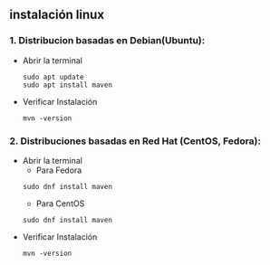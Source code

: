 ## instalación linux
### 1. Distribucion basadas en Debian(Ubuntu):
* Abrir la terminal
    ```
    sudo apt update
    sudo apt install maven
    ```
* Verificar Instalación
    ```
    mvn -version
    ```
### 2. Distribuciones basadas en Red Hat (CentOS, Fedora):
* Abrir la terminal
  * Para Fedora
  ```
  sudo dnf install maven
  ```
  * Para CentOS
  ```
  sudo dnf install maven
  ```
* Verificar Instalación
  ```
  mvn -version
  ```
    